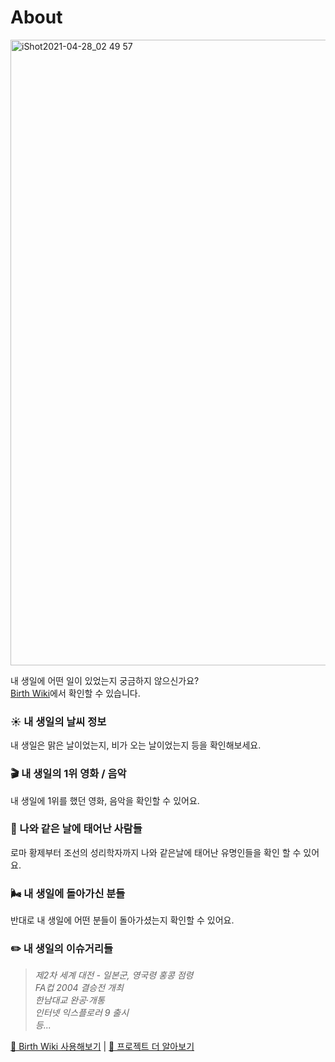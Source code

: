 # About

<img width="1001" alt="iShot2021-04-28_02 49 57" src="https://user-images.githubusercontent.com/8604840/116859786-83d8bf00-ac3b-11eb-8957-770c16b830f5.png">

내 생일에 어떤 일이 있었는지 궁금하지 않으신가요?  
[Birth Wiki](https://birthwiki.space)에서 확인할 수 있습니다.

### ☀️ 내 생일의 날씨 정보

내 생일은 맑은 날이었는지, 비가 오는 날이었는지 등을 확인해보세요.

### 🎬️ 내 생일의 1위 영화 / 음악

내 생일에 1위를 했던 영화, 음악을 확인할 수 있어요.

### 🎂 나와 같은 날에 태어난 사람들

로마 황제부터 조선의 성리학자까지 나와 같은날에 태어난 유명인들을 확인 할 수 있어요.

### 🌬️ 내 생일에 돌아가신 분들

반대로 내 생일에 어떤 분들이 돌아가셨는지 확인할 수 있어요.

### ✏️ 내 생일의 이슈거리들

> _제2차 세계 대전 - 일본군, 영국령 홍콩 점령_  
> _FA컵 2004 결승전 개최_  
> _한남대교 완공·개통_  
> _인터넷 익스플로러 9 출시_  
> _등..._

[🔗 Birth Wiki 사용해보기](https://birthwiki.space) | [🔗 프로젝트 더 알아보기](https://bit.ly/3voSkdW)

